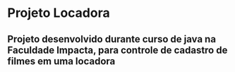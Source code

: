 # Projeto Locadora

## Projeto desenvolvido durante curso de java na Faculdade Impacta, para controle de cadastro de filmes em uma locadora
